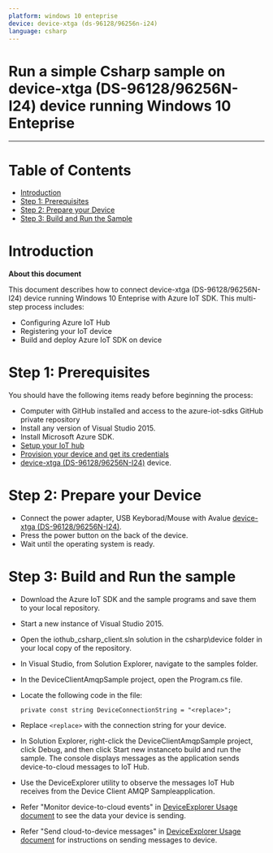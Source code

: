 ```yaml
---
platform: windows 10 enteprise
device: device-xtga (ds-96128/96256n-i24)
language: csharp
---
```


Run a simple Csharp sample on device-xtga (DS-96128/96256N-I24) device running Windows 10 Enteprise
===
---

# Table of Contents

-   [Introduction](#Introduction)
-   [Step 1: Prerequisites](#Prerequisites)
-   [Step 2: Prepare your Device](#PrepareDevice)
-   [Step 3: Build and Run the Sample](#Build)


<a name="Introduction"></a>
# Introduction

**About this document**

This document describes how to connect device-xtga (DS-96128/96256N-I24) device running Windows 10 Enteprise with Azure IoT SDK. This multi-step process includes:

-   Configuring Azure IoT Hub
-   Registering your IoT device
-   Build and deploy Azure IoT SDK on device

<a name="Prerequisites"></a>
# Step 1: Prerequisites

You should have the following items ready before beginning the process:

-   Computer with GitHub installed and access to the azure-iot-sdks GitHub private repository
-   Install any version of Visual Studio 2015.
-   Install Microsoft Azure SDK.
-   [Setup your IoT hub][lnk-setup-iot-hub]
-   [Provision your device and get its credentials][lnk-manage-iot-hub]
-   [device-xtga (DS-96128/96256N-I24)][device-link] device.

<a name="PrepareDevice"></a>
# Step 2: Prepare your Device

-   Connect the power adapter, USB Keyborad/Mouse with Avalue [device-xtga (DS-96128/96256N-I24)][device-link].
-   Press the power button on the back of the device.
-   Wait until the operating system is ready.

<a name="Build"></a>
# Step 3: Build and Run the sample

- 	Download the Azure IoT SDK and the sample programs and save them to your local repository.
- 	Start a new instance of Visual Studio 2015.
- 	Open the iothub_csharp_client.sln solution in the csharp\device folder in your local copy of the repository.
- 	In Visual Studio, from Solution Explorer, navigate to the samples folder.
- 	In the DeviceClientAmqpSample project, open the Program.cs file.
-   Locate the following code in the file:

        private const string DeviceConnectionString = "<replace>";
        
-   Replace `<replace>` with the connection string for your device.
- 	In Solution Explorer, right-click the DeviceClientAmqpSample project, click Debug, and then click Start new instanceto build and run the sample. The console displays messages as the application sends device-to-cloud messages to IoT Hub.
- 	Use the DeviceExplorer utility to observe the messages IoT Hub receives from the Device Client AMQP Sampleapplication.
-   Refer "Monitor device-to-cloud events" in [DeviceExplorer Usage document](https://github.com/Azure/azure-iot-sdk-csharp/blob/master/tools/DeviceExplorer/doc/how_to_use_device_explorer.md) to see the data your device is sending.
-   Refer "Send cloud-to-device messages" in [DeviceExplorer Usage document](https://github.com/Azure/azure-iot-sdk-csharp/blob/master/tools/DeviceExplorer/doc/how_to_use_device_explorer.md) for instructions on sending messages to device.
 

[setup-devbox-windows]: https://github.com/Azure/azure-iot-sdk-c/blob/master/doc/devbox_setup.md
[lnk-setup-iot-hub]: https://github.com/Azure/azure-iot-device-ecosystem/blob/master/setup_iothub.md
[lnk-manage-iot-hub]: https://github.com/Azure/azure-iot-device-ecosystem/blob/master/manage_iot_hub.md
[device-link]:http://www.hikvision.com/cn/prgs_642_i13158.html
